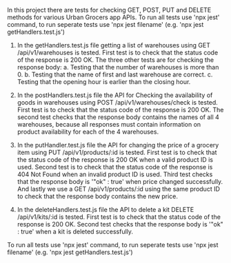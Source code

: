 In this project there are tests for checking GET, POST, PUT and DELETE methods for various Urban Grocers app APIs.
To run all tests use 'npx jest' command, to run seperate tests use 'npx jest filename' (e.g. 'npx jest getHandlers.test.js')

1) In the getHandlers.test.js file getting a list of warehouses using GET /api/v1/warehouses is tested.
    First test is to check that the status code of the response is 200 OK. 
    The three other tests are for checking the response body:
        a. Testing that the number of warehouses is more than 0.
        b. Testing that the name of first and last warehouse are correct.
        c. Testing that the opening hour is earlier than the closing hour.


2) In the postHandlers.test.js file the API for Checking the availability of goods in warehouses using POST /api/v1/warehouses/check is tested.
    First test is to check that the status code of the response is 200 OK. 
    The second test checks that the response body contains the names of all 4 warehouses, because all responses must contain information on product availability for each of the 4 warehouses.

3) In the putHandler.test.js file the API for changing the price of a grocery item using PUT /api/v1/products/:id is tested.
    First test is to check that the status code of the response is 200 OK when a valid product ID is used.
    Second test is to check that the status code of the response is 404 Not Found when an invalid product ID is used.
    Third test checks that the response body is '"ok" : true' when price changed successfully.
    And lastly we use a GET /api/v1/products/:id using the same product ID to check that the response body contains the new price.

4) In the deleteHandlers.test.js file the API to delete a kit DELETE /api/v1/kits/:id is tested.
    First test is to check that the status code of the response is 200 OK. 
    Second test checks that the response body is '"ok" : true' when a kit is deleted successfully.

To run all tests use 'npx jest' command, to run seperate tests use 'npx jest filename' (e.g. 'npx jest getHandlers.test.js')

    


